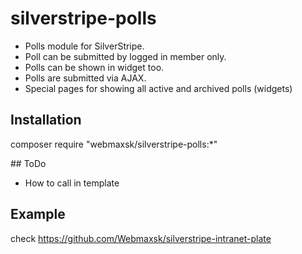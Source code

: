 # silverstripe-polls
- Polls module for SilverStripe.
- Poll can be submitted by logged in member only.
- Polls can be shown in widget too.
- Polls are submitted via AJAX.
- Special pages for showing all active and archived polls (widgets)

## Installation
composer require "webmaxsk/silverstripe-polls:*"

## ToDo
- How to call in template

## Example
check https://github.com/Webmaxsk/silverstripe-intranet-plate